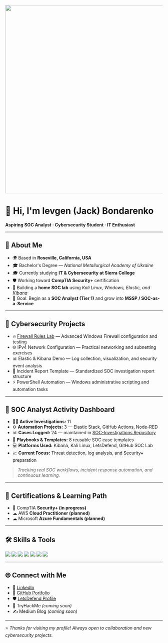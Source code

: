 <!-- Banner Animation -->
<p align="center">
  <img src="https://camo.githubusercontent.com/57a217924d98218b28a5e97b561a272415ddf9c2f99912929777d928c1332501/68747470733a2f2f7777772e6469676974616c736f6c7574696f6e73657276696365732e636f6d2f696d672f73657276696365732f77656273697465312e676966" width="600"/>
</p>

# 👋 Hi, I'm Ievgen (Jack) Bondarenko  
**Aspiring SOC Analyst · Cybersecurity Student · IT Enthusiast**

---

## 🚀 About Me  
- 🌍 Based in **Roseville, California, USA**  
- 🎓 Bachelor's Degree — *National Metallurgical Academy of Ukraine*  
- 🎓 Currently studying **IT & Cybersecurity at Sierra College**  
- 🛡 Working toward **CompTIA Security+** certification  
- 🧰 Building a **home SOC lab** using *Kali Linux, Windows, Elastic, and Kibana*  
- 🎯 Goal: Begin as a **SOC Analyst (Tier 1)** and grow into **MSSP / SOC-as-a-Service**

---

## 🔐 Cybersecurity Projects  
- 🔥 [Firewall Rules Lab](https://github.com/ibondarenko1/Firewall-Rules-Lab) — Advanced Windows Firewall configuration and testing  
- 🌐 IPv4 Network Configuration — Practical networking and subnetting exercises  
- 📊 Elastic & Kibana Demo — Log collection, visualization, and security event analysis  
- 📝 Incident Report Template — Standardized SOC investigation report structure  
- ⚡ PowerShell Automation — Windows administrative scripting and automation tasks  

---

## 🧠 SOC Analyst Activity Dashboard  

- 🕵️‍♂️ **Active Investigations:** 11  
- ⚙️ **Automation Projects:** 3 — Elastic Stack, GitHub Actions, Node-RED  
- 📊 **Cases Logged:** 24 — maintained in [SOC-Investigations Repository](https://github.com/ibondarenko1/SOC-Investigations)  
- 🧩 **Playbooks & Templates:** 8 reusable SOC case templates  
- 💻 **Platforms Used:** Kibana, Kali Linux, LetsDefend, GitHub SOC Lab  
- 📈 **Current Focus:** Threat detection, log analysis, and Security+ preparation  

> _Tracking real SOC workflows, incident response automation, and continuous learning._

---

## 📜 Certifications & Learning Path  
- 🎯 CompTIA **Security+ (in progress)**  
- ☁ AWS **Cloud Practitioner (planned)**  
- ☁ Microsoft **Azure Fundamentals (planned)**  

---

## 🛠 Skills & Tools  
<p>
  <img src="https://img.shields.io/badge/OS-Windows-blue?logo=windows&logoColor=white" />
  <img src="https://img.shields.io/badge/OS-Kali%20Linux-blue?logo=linux&logoColor=white" />
  <img src="https://img.shields.io/badge/SIEM-Elastic%20%7C%20Kibana-orange?logo=elastic&logoColor=white" />
  <img src="https://img.shields.io/badge/Scripting-PowerShell-blue?logo=powershell&logoColor=white" />
  <img src="https://img.shields.io/badge/Networking-Wireshark-blue?logo=wireshark&logoColor=white" />
  <img src="https://img.shields.io/badge/Automation-GitHub%20Actions-black?logo=githubactions&logoColor=white" />
  <img src="https://img.shields.io/badge/Cloud-AWS%20%7C%20Azure-lightblue?logo=cloud&logoColor=white" />
</p>

---

## 🌐 Connect with Me  
- 💼 [LinkedIn](https://www.linkedin.com/in/ievgen-jack-bondarenko-b13098241/)  
- 🐙 [GitHub Portfolio](https://github.com/ibondarenko1)  
- 🛡 [LetsDefend Profile](https://app.letsdefend.io/leaderboard)  
- 🔐 TryHackMe *(coming soon)*  
- ✍ Medium Blog *(coming soon)*  

---

⭐ *Thanks for visiting my profile! Always open to collaboration and new cybersecurity projects.*
